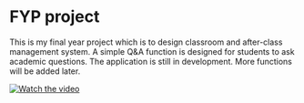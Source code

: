 # FYP project
This is my final year project which is to design classroom and after-class management system. 
A simple Q&A function is designed for students to ask academic questions. 
The application is still in development. More functions will be added later.

[![Watch the video](http://i3.ytimg.com/vi/2E2E0D_b3tE/maxresdefault.jpg)](https://www.youtube.com/watch?v=2E2E0D_b3tE)
